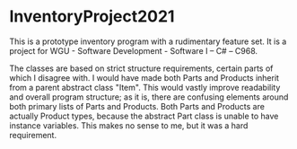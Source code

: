 # InventoryProject2021
This is a prototype inventory program with a rudimentary feature set. It is a project for WGU - Software Development - Software I – C# – C968.

The classes are based on strict structure requirements, certain parts of which I disagree with. I would have made both Parts and Products inherit from a parent abstract class "Item". This would vastly improve readability and overall program structure; as it is, there are confusing elements around both primary lists of Parts and Products. Both Parts and Products are actually Product types, because the abstract Part class is unable to have instance variables. This makes no sense to me, but it was a hard requirement.
